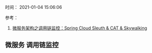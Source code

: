时间： 2021-01-04 15:06:06

参考：

1. [微服务架构之调用链监控：Spring Cloud Sleuth & CAT & Skywalking](https://xinlichao.cn/back-end/java/spring-cloud-sleuth/)

## 微服务 调用链监控

